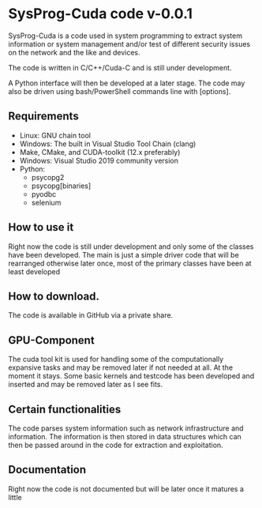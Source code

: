 SysProg-Cuda code v-0.0.1
============================
SysProg-Cuda is a code used in system programming to extract system
information or system management and/or test of different security
issues on the network and the like and devices.

The code is written in C/C++/Cuda-C and is still under development.

A Python interface will then be developed at a later stage. The code
may also be driven using bash/PowerShell commands line with [options].

Requirements
------------
* Linux: GNU chain tool
* Windows: The built in Visual Studio Tool Chain (clang)
* Make, CMake, and CUDA-toolkit (12.x preferably)
* Windows: Visual Studio 2019 community version
* Python:
  - psycopg2
  - psycopg[binaries]
  - pyodbc
  - selenium

How to use it
-------------
Right now the code is still under development and only some of the 
classes have been developed. The main is just a simple driver code that
will be rearranged otherwise later once, most of the primary classes
have been at least developed 

How to download.
-----------------
The code is available in GitHub via a private share.

GPU-Component
--------------
The cuda tool kit is used for handling some of the computationally expansive
tasks and may be removed later if not needed at all. At the moment
it stays. Some basic kernels and testcode has been developed and
inserted and may be removed later as I see fits.

Certain functionalities
------------------------
The code parses system information such as network infrastructure and
information. The information is then stored in data structures which
can then be passed around in the code for extraction and
exploitation.

Documentation
---------------
Right now the code is not documented but will be later once it matures
a little

